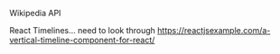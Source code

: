 Wikipedia API

React Timelines...
need to look through
https://reactjsexample.com/a-vertical-timeline-component-for-react/